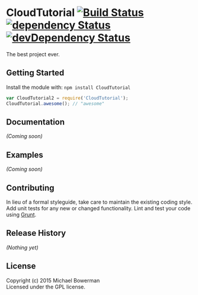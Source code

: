 # CloudTutorial [![Build Status](https://secure.travis-ci.org/rmarteleto/CloudTutorial.png?branch=master)](http://travis-ci.org/rmarteleto/CloudTutorial) [![dependency Status](https://david-dm.org/rmarteleto/CloudTutorial.svg?branch=master)](https://david-dm.org/rmarteleto/CloudTutorial) [![devDependency Status](https://david-dm.org/rmarteleto/CloudTutorial/dev-status.svg)](https://david-dm.org/rmarteleto/CloudTutorial#info=devDependencies)

The best project ever.

## Getting Started
Install the module with: `npm install CloudTutorial`

```javascript
var CloudTutorial2 = require('CloudTutorial');
CloudTutorial.awesome(); // "awesome"
```

## Documentation
_(Coming soon)_

## Examples
_(Coming soon)_

## Contributing
In lieu of a formal styleguide, take care to maintain the existing coding style. Add unit tests for any new or changed functionality. Lint and test your code using [Grunt](http://gruntjs.com/).

## Release History
_(Nothing yet)_

## License
Copyright (c) 2015 Michael Bowerman  
Licensed under the GPL license.
